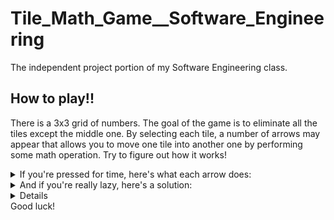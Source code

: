 # Tile_Math_Game__Software_Engineering
The independent project portion of my Software Engineering class.

## How to play!!
There is a 3x3 grid of numbers. The goal of the game is to eliminate all the tiles except the middle one. By selecting each tile, a number of arrows may appear that allows you to move one tile into another one by performing some math operation. Try to figure out how it works!

<details> 
  <summary>If you're pressed for time, here's what each arrow does: </summary>
 - Moving right adds the numbers
 - Moving left subtracts the selected tile from the left tile, only works if result is positive
 - Moving down divides bottom tile by selected tile, only works if result is whole number
 - Moving up multiplies the two numbers
</details>

<details> 
  <summary>And if you're really lazy, here's a solution: </summary>
  Move bottom left -> bottom center
  Move bottom right -> bottom center
  Move top right -> top center 
  Move top left -> top center
  Move everything into the center, but do the middle left side last
  
</details>


<details> 
  <summaryFor an extra challenge, try to get the middle tile to equal 0: </summary>
  Move the 7 into the 2, then the 8 into the 1 that was just created.  
  Move the 6 right and the leftmost 1 right
  Move the bottom 9 up and the 1 down
  Move the bottom right up and then into the middle!
  
</details>
Good luck!
